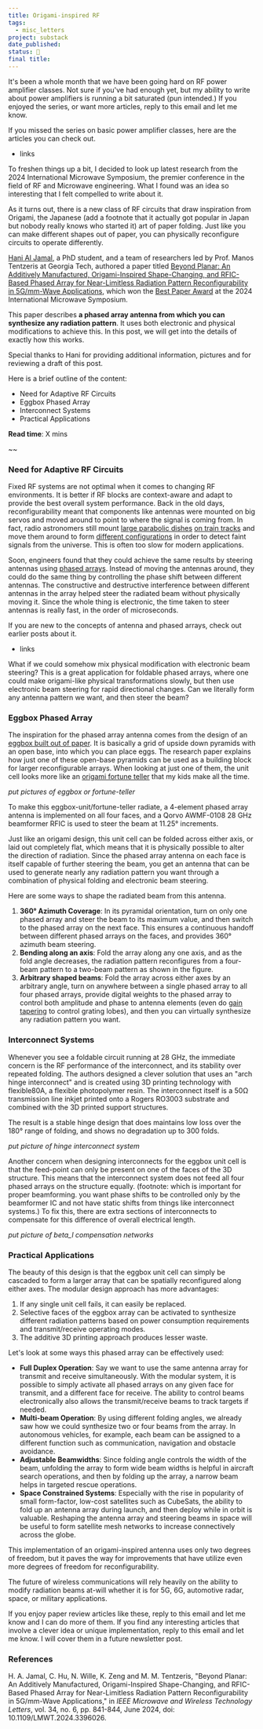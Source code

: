 ```yaml
---
title: Origami-inspired RF
tags:
  - misc_letters
project: substack
date_published: 
status: 🚧
final title:
---
```

It's been a whole month that we have been going hard on RF power amplifier classes. Not sure if you've had enough yet, but my ability to write about power amplifiers is running a bit saturated (pun intended.) If you enjoyed the series, or want more articles, reply to this email and let me know.

If you missed the series on basic power amplifier classes, here are the articles you can check out.
- links

To freshen things up a bit, I decided to look up latest research from the 2024 International Microwave Symposium, the premier conference in the field of RF and Microwave engineering. What I found was an idea so interesting that I felt compelled to write about it. 

As it turns out, there is a new class of RF circuits that draw inspiration from Origami, the Japanese (add a footnote that it actually got popular in Japan but nobody really knows who started it) art of paper folding. Just like you can make different shapes out of paper, you can physically reconfigure circuits to operate differently.

[Hani Al Jamal](https://www.linkedin.com/in/hani-aljamal/), a PhD student, and a team of researchers led by Prof. Manos Tentzeris at Georgia Tech, authored a paper titled [Beyond Planar: An Additively Manufactured, Origami-Inspired Shape-Changing, and RFIC-Based Phased Array for Near-Limitless Radiation Pattern Reconfigurability in 5G/mm-Wave Applications](https://ieeexplore.ieee.org/abstract/document/10531260), which won the [Best Paper Award](https://ece.gatech.edu/news/2024/06/al-jamal-wins-best-paper-award-2024-ieee-international-microwave-symposium) at the 2024 International Microwave Symposium.

This paper describes **a phased array antenna from which you can synthesize any radiation pattern**. It uses both electronic and physical modifications to achieve this. In this post, we will get into the details of exactly how this works.

Special thanks to Hani for providing additional information, pictures and for reviewing a draft of this post.

Here is a brief outline of the content:
- Need for Adaptive RF Circuits
- Eggbox Phased Array
- Interconnect Systems
- Practical Applications

**Read time**: X mins

~~
### Need for Adaptive RF Circuits

Fixed RF systems are not optimal when it comes to changing RF environments. It is better if RF blocks are context-aware and adapt to provide the best overall system performance. Back in the old days, reconfigurability meant that components like antennas were mounted on big servos and moved around to point to where the signal is coming from. In fact, radio astronomers still mount [large parabolic dishes](https://www.viksnewsletter.com/i/140865578/gigantic-antenna-arrays) [on train tracks](https://public.nrao.edu/telescopes/VLA/) and move them around to form [different configurations](https://public.nrao.edu/vla-configurations/) in order to detect faint signals from the universe. This is often too slow for modern applications.

Soon, engineers found that they could achieve the same results by steering antennas using [phased arrays](https://www.viksnewsletter.com/p/basics-of-phased-array-antennas-and?r=222kot&utm_campaign=post&utm_medium=web). Instead of moving the antennas around, they could do the same thing by controlling the phase shift between different antennas. The constructive and destructive interference between different antennas in the array helped steer the radiated beam without physically moving it. Since the whole thing is electronic, the time taken to steer antennas is really fast, in the order of microseconds.

If you are new to the concepts of antenna and phased arrays, check out earlier posts about it.
- links

What if we could somehow mix physical modification with electronic beam steering? This is a great application for foldable phased arrays, where one could make origami-like physical transformations slowly, but then use electronic beam steering for rapid directional changes. Can we literally form any antenna pattern we want, and then steer the beam?
### Eggbox Phased Array

The inspiration for the phased array antenna comes from the design of an [eggbox built out of paper](https://youtu.be/e8WHFI3z2yA?si=9UGZVxs-CLCy6-lD). It is basically a grid of upside down pyramids with an open base, into which you can place eggs. The research paper explains how just one of these open-base pyramids can be used as a building block for larger reconfigurable arrays. When looking at just one of them, the unit cell looks more like an [origami fortune teller](https://youtu.be/SAhiIlTxUYA?si=0NLP_PYrRJ39wo5p) that my kids make all the time.

*put pictures of eggbox or fortune-teller*

To make this eggbox-unit/fortune-teller radiate, a 4-element phased array antenna is implemented on all four faces, and a Qorvo AWMF-0108 28 GHz beamformer RFIC is used to steer the beam at 11.25° increments.

Just like an origami design, this unit cell can be folded across either axis, or laid out completely flat, which means that it is physically possible to alter the direction of radiation. Since the phased array antenna on each face is itself capable of further steering the beam, you get an antenna that can be used to generate nearly any radiation pattern you want through a combination of physical folding and electronic beam steering.

Here are some ways to shape the radiated beam from this antenna.

1. **360° Azimuth Coverage**: In its pyramidal orientation, turn on only one phased array and steer the beam to its maximum value, and then switch to the phased array on the next face. This ensures a continuous handoff between different phased arrays on the faces, and provides 360° azimuth beam steering.
2. **Bending along an axis**: Fold the array along any one axis, and as the fold angle decreases, the radiation pattern reconfigures from a four-beam pattern to a two-beam pattern as shown in the figure.
3. **Arbitrary shaped beams**: Fold the array across either axes by an arbitrary angle, turn on anywhere between a single phased array to all four phased arrays, provide digital weights to the phased array to control both amplitude and phase to antenna elements (even do [gain tapering](https://www.viksnewsletter.com/i/140865578/gain-tapering) to control grating lobes), and then you can virtually synthesize any radiation pattern you want.

### Interconnect Systems

Whenever you see a foldable circuit running at 28 GHz, the immediate concern is the RF performance of the interconnect, and its stability over repeated folding. The authors designed a clever solution that uses an "arch hinge interconnect" and is created using 3D printing technology with flexible80A, a flexible photopolymer resin. The interconnect itself is a 50Ω transmission line inkjet printed onto a Rogers RO3003 substrate and combined with the 3D printed support structures.

The result is a stable hinge design that does maintains low loss over the 180° range of folding, and shows no degradation up to 300 folds.

*put picture of hinge interconnect system*

Another concern when designing interconnects for the eggbox unit cell is that the feed-point can only be present on one of the faces of the 3D structure. This means that the interconnect system does not feed all four phased arrays on the structure equally. (footnote: which is important for proper beamforming. you want phase shifts to be controlled only by the beamformer IC and not have static shifts from things like interconnect systems.) To fix this, there are extra sections of interconnects to compensate for this difference of overall electrical length.

*put picture of beta_l compensation networks*

### Practical Applications

The beauty of this design is that the eggbox unit cell can simply be cascaded to form a larger array that can be spatially reconfigured along either axes. The modular design approach has more advantages:
1. If any single unit cell fails, it can easily be replaced.
2. Selective faces of the eggbox array can be activated to synthesize different radiation patterns based on power consumption requirements and transmit/receive operating modes.
3. The additive 3D printing approach produces lesser waste.

Let's look at some ways this phased array can be effectively used:

- **Full Duplex Operation**: Say we want to use the same antenna array for transmit and receive simultaneously. With the modular system, it is possible to simply activate all phased arrays on any given face for transmit, and a different face for receive. The ability to control beams electronically also allows the transmit/receive beams to track targets if needed.
- **Multi-beam Operation**: By using different folding angles, we already saw how we could synthesize two or four beams from the array. In autonomous vehicles, for example, each beam can be assigned to a different function such as communication, navigation and obstacle avoidance.
- **Adjustable Beamwidths**: Since folding angle controls the width of the beam, unfolding the array to form wide beam widths is helpful in aircraft search operations, and then by folding up the array, a narrow beam helps in targeted rescue operations.
- **Space Constrained Systems**: Especially with the rise in popularity of small form-factor, low-cost satellites such as CubeSats, the ability to fold up an antenna array during launch, and then deploy while in orbit is valuable. Reshaping the antenna array and steering beams in space will be useful to form satellite mesh networks to increase connectively across the globe.

This implementation of an origami-inspired antenna uses only two degrees of freedom, but it paves the way for improvements that have utilize even more degrees of freedom for reconfigurability.

The future of wireless communications will rely heavily on the ability to modify radiation beams at-will whether it is for 5G, 6G, automotive radar, space, or military applications.

If you enjoy paper review articles like these, reply to this email and let me know and I can do more of them. If you find any interesting articles that involve a clever idea or unique implementation, reply to this email and let me know. I will cover them in a future newsletter post.

### References

H. A. Jamal, C. Hu, N. Wille, K. Zeng and M. M. Tentzeris, "Beyond Planar: An Additively Manufactured, Origami-Inspired Shape-Changing, and RFIC-Based Phased Array for Near-Limitless Radiation Pattern Reconfigurability in 5G/mm-Wave Applications," in _IEEE Microwave and Wireless Technology Letters_, vol. 34, no. 6, pp. 841-844, June 2024, doi: 10.1109/LMWT.2024.3396026.

